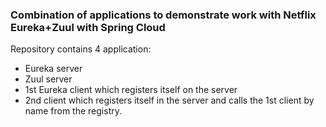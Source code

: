 ### Combination of applications to demonstrate work with Netflix Eureka+Zuul with Spring Cloud


Repository contains 4 application:
- Eureka server
- Zuul server
- 1st Eureka client which registers itself on the server
- 2nd client which registers itself in the server and calls the 1st client by name from the registry. 